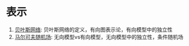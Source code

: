 # 表示

1. [贝叶斯网络](representation/bayesian_networks.md): 贝叶斯网络的定义，有向图表示论，有向模型中的独立性
2. [马尔可夫随机场](representation/markov_random_fields.md): 无向模型vs有向模型，无向模型中的独立性，条件随机场